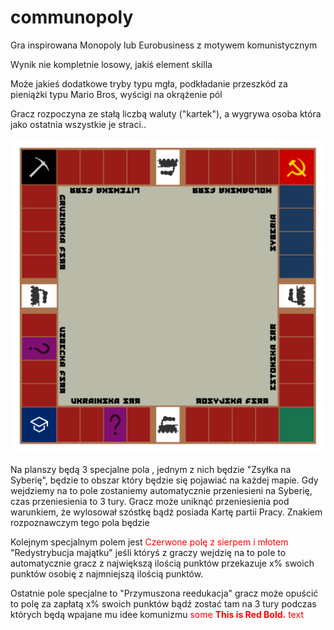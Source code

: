 # communopoly
Gra inspirowana Monopoly lub Eurobusiness z motywem komunistycznym

Wynik nie kompletnie losowy, jakiś element skilla

Może jakieś dodatkowe tryby typu mgła, podkładanie przeszkód za pieniążki typu Mario Bros, wyścigi na okrążenie pól

Gracz rozpoczyna ze stałą liczbą waluty ("kartek"), a wygrywa osoba która jako ostatnia wszystkie je straci..

![Prototyp planszy](./svg/plansza.svg)

Na planszy będą 3 specjalne pola ,  jednym z nich będzie "Zsyłka na Syberię", będzie to obszar który będzie się pojawiać na każdej mapie.
Gdy wejdziemy na to pole zostaniemy automatycznie przeniesieni na Syberię, czas przeniesienia to 3 tury.
Gracz może uniknąć przeniesienia pod warunkiem, że wylosował szóstkę bądź posiada Kartę partii Pracy. Znakiem rozpoznawczym tego pola będzie

Kolejnym specjalnym polem jest <span style="color:red">Czerwone polę z sierpem i młotem</span> "Redystrybucja majątku" jeśli któryś z graczy wejdzię na to pole to automatycznie gracz z największą ilością punktów przekazuje x% swoich punktów osobię z najmniejszą ilością punktów.

Ostatnie pole specjalne to "Przymuszona reedukacja" gracz może opuścić to polę za zapłatą x% swoich punktów bądź zostać tam na 3 tury podczas których będą wpajane mu idee komunizmu <span style="color:red">some **This is Red Bold.** text</span>


